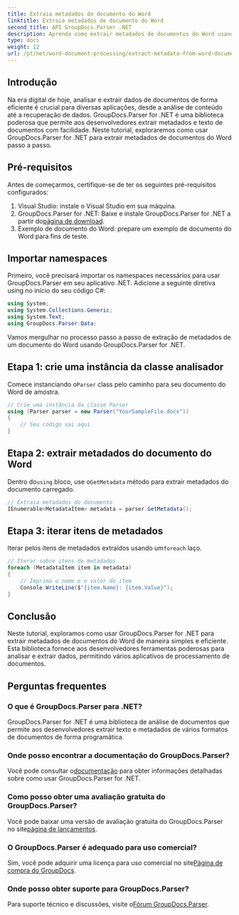 ```yaml
---
title: Extraia metadados de documento do Word
linktitle: Extraia metadados de documento do Word
second_title: API GroupDocs.Parser .NET
description: Aprenda como extrair metadados de documentos do Word usando GroupDocs.Parser for .NET. Etapas fáceis para analisar e recuperar informações de documentos.
type: docs
weight: 12
url: /pt/net/word-document-processing/extract-metadata-from-word-document/
---
```

## Introdução
Na era digital de hoje, analisar e extrair dados de documentos de forma eficiente é crucial para diversas aplicações, desde a análise de conteúdo até a recuperação de dados. GroupDocs.Parser for .NET é uma biblioteca poderosa que permite aos desenvolvedores extrair metadados e texto de documentos com facilidade. Neste tutorial, exploraremos como usar GroupDocs.Parser for .NET para extrair metadados de documentos do Word passo a passo.
## Pré-requisitos
Antes de começarmos, certifique-se de ter os seguintes pré-requisitos configurados:
1. Visual Studio: instale o Visual Studio em sua máquina.
2.  GroupDocs.Parser for .NET: Baixe e instale GroupDocs.Parser for .NET a partir do[página de download](https://releases.groupdocs.com/parser/net/).
3. Exemplo de documento do Word: prepare um exemplo de documento do Word para fins de teste.
## Importar namespaces
Primeiro, você precisará importar os namespaces necessários para usar GroupDocs.Parser em seu aplicativo .NET. Adicione a seguinte diretiva using no início do seu código C#:
```csharp
using System;
using System.Collections.Generic;
using System.Text;
using GroupDocs.Parser.Data;
```
Vamos mergulhar no processo passo a passo de extração de metadados de um documento do Word usando GroupDocs.Parser for .NET.
## Etapa 1: crie uma instância da classe analisador
 Comece instanciando o`Parser` class pelo caminho para seu documento do Word de amostra.
```csharp
// Crie uma instância da classe Parser
using (Parser parser = new Parser("YourSampleFile.docx"))
{
    // Seu código vai aqui
}
```
## Etapa 2: extrair metadados do documento do Word
 Dentro do`using` bloco, use o`GetMetadata` método para extrair metadados do documento carregado.
```csharp
// Extraia metadados do documento
IEnumerable<MetadataItem> metadata = parser.GetMetadata();
```
## Etapa 3: iterar itens de metadados
 Iterar pelos itens de metadados extraídos usando um`foreach` laço.
```csharp
// Iterar sobre itens de metadados
foreach (MetadataItem item in metadata)
{
    // Imprima o nome e o valor do item
    Console.WriteLine($"{item.Name}: {item.Value}");
}
```
## Conclusão
Neste tutorial, exploramos como usar GroupDocs.Parser for .NET para extrair metadados de documentos do Word de maneira simples e eficiente. Esta biblioteca fornece aos desenvolvedores ferramentas poderosas para analisar e extrair dados, permitindo vários aplicativos de processamento de documentos.

## Perguntas frequentes
### O que é GroupDocs.Parser para .NET?
GroupDocs.Parser for .NET é uma biblioteca de análise de documentos que permite aos desenvolvedores extrair texto e metadados de vários formatos de documentos de forma programática.
### Onde posso encontrar a documentação do GroupDocs.Parser?
 Você pode consultar o[documentação](https://reference.groupdocs.com/parser/net/) para obter informações detalhadas sobre como usar GroupDocs.Parser for .NET.
### Como posso obter uma avaliação gratuita do GroupDocs.Parser?
 Você pode baixar uma versão de avaliação gratuita do GroupDocs.Parser no site[página de lançamentos](https://releases.groupdocs.com/).
### O GroupDocs.Parser é adequado para uso comercial?
 Sim, você pode adquirir uma licença para uso comercial no site[Página de compra do GroupDocs](https://purchase.groupdocs.com/buy).
### Onde posso obter suporte para GroupDocs.Parser?
 Para suporte técnico e discussões, visite o[Fórum GroupDocs.Parser](https://forum.groupdocs.com/c/parser/17).